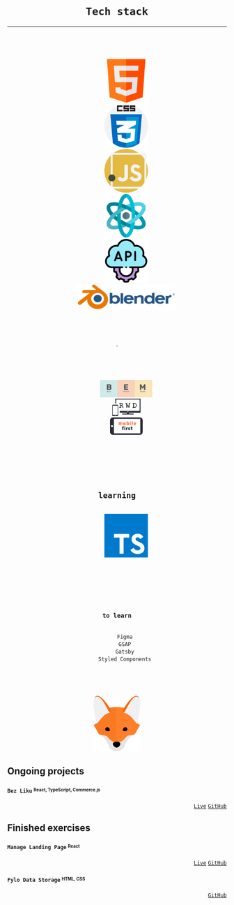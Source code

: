 [comment]: <> (<h3 align="right"><a href="https://krutons.github.io/">Portfolio</a></h3>)
<h1 align="center"><code>Tech stack</code></h1>
<hr>
<div align="center">
  <code><kbd>
    <p align="center">
      <img width="100px" src="./html.svg"/>
      <img width="100px" src="./css.svg"/>
      <img width="100px" src="./js.svg"/>
      <img width="100px" src="./react.svg"/>
      <img width="100px" src="./api.svg"/>
      <img height="60px" src="./blender.svg"/>
    </p>
    <p>-</p>
    <p align="center">
      <img height="40px" src="./bem.svg"/>
      <img height="40px" src="./rwd.svg"/>
      <img height="40px" src="./mobile first.svg"/>
    </p>
    <p>
    <h2>learning</h2>
      <img width="100px" src="./ts.svg"/>
    </p>
    <p>
    <h3>to learn</h3>
      <kbd>Figma </kbd>
      <kbd>GSAP </kbd>
      <kbd>Gatsby </kbd>
      <kbd>Styled Components </kbd>
    </p>
  </kbd></code>
</div>
<p></p>
<div align="center"><img src="./fox.svg"/></div>

## Ongoing projects 
#### `Bez Liku` <sup><sub>React, TypeScript, Commerce.js</sub></sup>
<div align="right">
  <a href="https://krutons.github.io/bez-liku/"><code>Live</code></a>
  <a href="https://github.com/KrutonS/bez-liku"><code>GitHub</code></a>
</div>

## Finished exercises
#### `Manage Landing Page` <sup><sub>React</sub></sup>
<div align="right">
  <a href="https://krutons.github.io/manage-landing-page/"><code>Live</code></a>
  <a href="https://github.com/KrutonS/manage-landing-page"><code>GitHub</code></a>
</div>

#### `Fylo Data Storage` <sup><sub>HTML, CSS</sub></sup>
<div align="right">
  <a href="https://github.com/KrutonS/Fylo-data-storage"><code>GitHub</code></a>
</div>
